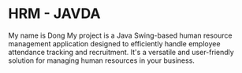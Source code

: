 # HRM - JAVDA
My name is Dong
My project is a Java Swing-based human resource management application designed to efficiently handle employee attendance tracking and recruitment. It's a versatile and user-friendly solution for managing human resources in your business.
